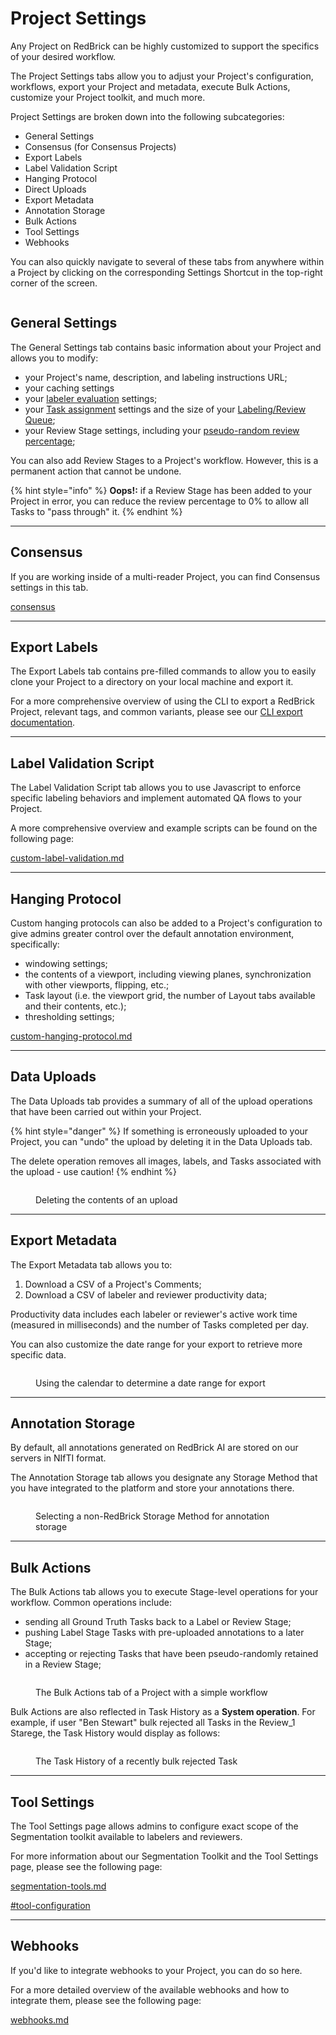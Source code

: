 # Project Settings

Any Project on RedBrick can be highly customized to support the specifics of your desired workflow.

The Project Settings tabs allow you to adjust your Project's configuration, workflows, export your Project and metadata, execute Bulk Actions, customize your Project toolkit, and much more.

Project Settings are broken down into the following subcategories:

* General Settings
* Consensus (for Consensus Projects)
* Export Labels
* Label Validation Script
* Hanging Protocol
* Direct Uploads
* Export Metadata
* Annotation Storage
* Bulk Actions
* Tool Settings
* Webhooks

You can also quickly navigate to several of these tabs from anywhere within a Project by clicking on the corresponding Settings Shortcut in the top-right corner of the screen.

<figure><img src="../.gitbook/assets/CleanShot 2024-08-14 at 11.49.20@2x.png" alt=""><figcaption></figcaption></figure>

## General Settings

The General Settings tab contains basic information about your Project and allows you to modify:

* your Project's name, description, and labeling instructions URL;
* your caching settings&#x20;
* your [labeler evaluation](labeler-evaluation.md) settings;
* your [Task assignment](task-assignment.md) settings and the size of your [Labeling/Review Queue](task-assignment.md#labeling-queue);
* your Review Stage settings, including your [pseudo-random review percentage](../projects/get-started-with-a-project.md#step-3-define-your-project-workflow);

You can also add Review Stages to a Project's workflow. However, this is a permanent action that cannot be undone.

{% hint style="info" %}
**Oops!:** if a Review Stage has been added to your Project in error, you can reduce the review percentage to 0% to allow all Tasks to "pass through" it.
{% endhint %}

***

## Consensus

If you are working inside of a multi-reader Project, you can find Consensus settings in this tab.

[consensus](multiple-labeling/consensus/ "mention")

***

## Export Labels

The Export Labels tab contains pre-filled commands to allow you to easily clone your Project to a directory on your local machine and export it.

For a more comprehensive overview of using the CLI to export a RedBrick Project, relevant tags, and common variants, please see our [CLI export documentation](../python-sdk/cli-overview/exporting-annotations.md#export-annotations-to-a-local-directory-using-the-cli).

***

## Label Validation Script

The Label Validation Script tab allows you to use Javascript to enforce specific labeling behaviors and implement automated QA flows to your Project.&#x20;

A more comprehensive overview and example scripts can be found on the following page:

[custom-label-validation.md](custom-label-validation.md "mention")

***

## Hanging Protocol

Custom hanging protocols can also be added to a Project's configuration to give admins greater control over the default annotation environment, specifically:

* windowing settings;
* the contents of a viewport, including viewing planes, synchronization with other viewports, flipping, etc.;
* Task layout (i.e. the viewport grid, the number of Layout tabs available and their contents, etc.);
* thresholding settings;

[custom-hanging-protocol.md](custom-hanging-protocol.md "mention")

***

## Data Uploads

The Data Uploads tab provides a summary of all of the upload operations that have been carried out within your Project.

{% hint style="danger" %}
If something is erroneously uploaded to your Project, you can "undo" the upload by deleting it in the Data Uploads tab.&#x20;

The delete operation removes all images, labels, and Tasks associated with the upload - use caution!
{% endhint %}

<figure><img src="../.gitbook/assets/CleanShot 2024-08-14 at 12.19.37@2x.png" alt=""><figcaption><p>Deleting the contents of an upload</p></figcaption></figure>

***

## Export Metadata

The Export Metadata tab allows you to:

1. Download a CSV of a Project's Comments;
2. Download a CSV of labeler and reviewer productivity data;

Productivity data includes each labeler or reviewer's active work time (measured in milliseconds) and the number of Tasks completed per day.

You can also customize the date range for your export to retrieve more specific data.

<figure><img src="../.gitbook/assets/CleanShot 2024-08-14 at 12.25.51@2x.png" alt=""><figcaption><p>Using the calendar to determine a date range for export</p></figcaption></figure>

***

## Annotation Storage

By default, all annotations generated on RedBrick AI are stored on our servers in NIfTI format.

The Annotation Storage tab allows you designate any Storage Method that you have integrated to the platform and store your annotations there.

<figure><img src="../.gitbook/assets/CleanShot 2024-08-14 at 12.28.10@2x.png" alt=""><figcaption><p>Selecting a non-RedBrick Storage Method for annotation storage</p></figcaption></figure>

***

## Bulk Actions

The Bulk Actions tab allows you to execute Stage-level operations for your workflow. Common operations include:

* sending all Ground Truth Tasks back to a Label or Review Stage;
* pushing Label Stage Tasks with pre-uploaded annotations to a later Stage;
* accepting or rejecting Tasks that have been pseudo-randomly retained in a Review Stage;

<figure><img src="../.gitbook/assets/CleanShot 2024-08-14 at 12.29.13@2x.png" alt=""><figcaption><p>The Bulk Actions tab of a Project with a simple workflow</p></figcaption></figure>

Bulk Actions are also reflected in Task History as a **System operation**. For example, if user "Ben Stewart" bulk rejected all Tasks in the Review\_1 Starege, the Task History would display as follows:

<figure><img src="../.gitbook/assets/CleanShot 2024-08-14 at 12.33.17@2x.png" alt=""><figcaption><p>The Task History of a recently bulk rejected Task</p></figcaption></figure>

***

## Tool Settings

The Tool Settings page allows admins to configure exact scope of the Segmentation toolkit available to labelers and reviewers.&#x20;

For more information about our Segmentation Toolkit and the Tool Settings page, please see the following page:&#x20;

[segmentation-tools.md](../annotation-and-viewer/segmentation/segmentation-tools.md "mention")

[#tool-configuration](../annotation-and-viewer/segmentation/segmentation-tools.md#tool-configuration "mention")

***

## Webhooks

If you'd like to integrate webhooks to your Project, you can do so here.

For a more detailed overview of the available webhooks and how to integrate them, please see the following page:

[webhooks.md](webhooks.md "mention")
